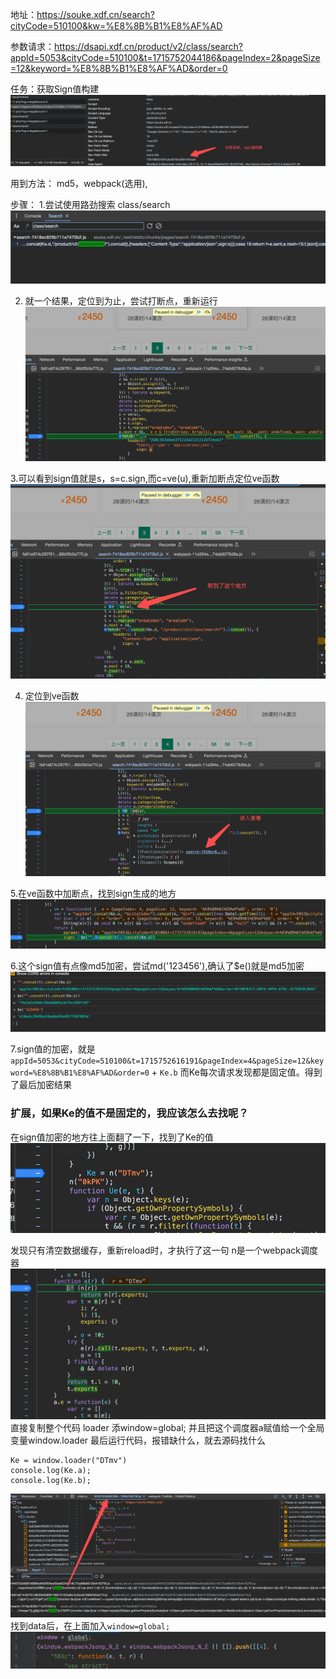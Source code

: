 地址：https://souke.xdf.cn/search?cityCode=510100&kw=%E8%8B%B1%E8%AF%AD

参数请求：https://dsapi.xdf.cn/product/v2/class/search?appId=5053&cityCode=510100&t=1715752044186&pageIndex=2&pageSize=12&keyword=%E8%8B%B1%E8%AF%AD&order=0

任务：获取Sign值构建
![img.png](img.png)

用到方法：
md5，webpack(选用),

步骤：
1.尝试使用路劲搜索  class/search 
![img_1.png](img_1.png)

2. 就一个结果，定位到为止，尝试打断点，重新运行
![img_4.png](img_4.png)


3.可以看到sign值就是s，s=c.sign,而c=ve(u),重新加断点定位ve函数
![img_3.png](img_3.png)

4. 定位到ve函数
![img_2.png](img_2.png)

5.在ve函数中加断点，找到sign生成的地方
![img_5.png](img_5.png)

6.这个sign值有点像md5加密，尝试md('123456'),确认了$e()就是md5加密
![img_6.png](img_6.png)

7.sign值的加密，就是```appId=5053&cityCode=510100&t=1715752616191&pageIndex=4&pageSize=12&keyword=%E8%8B%B1%E8%AF%AD&order=0``` + ```Ke.b```
而Ke每次请求发现都是固定值。得到了最后加密结果

### 扩展，如果Ke的值不是固定的，我应该怎么去找呢？
在sign值加密的地方往上面翻了一下，找到了Ke的值
![img_7.png](img_7.png)

发现只有清空数据缓存，重新reload时，才执行了这一句
n是一个webpack调度器
![img_8.png](img_8.png)
直接复制整个代码 loader
添window=global; 并且把这个调度器a赋值给一个全局变量window.loader
最后运行代码，报错缺什么，就去源码找什么
```
Ke = window.loader("DTmv")
console.log(Ke.a);
console.log(Ke.b);
```

![img_10.png](img_10.png)
找到data后，在上面加入`window=global;`
![img_11.png](img_11.png)